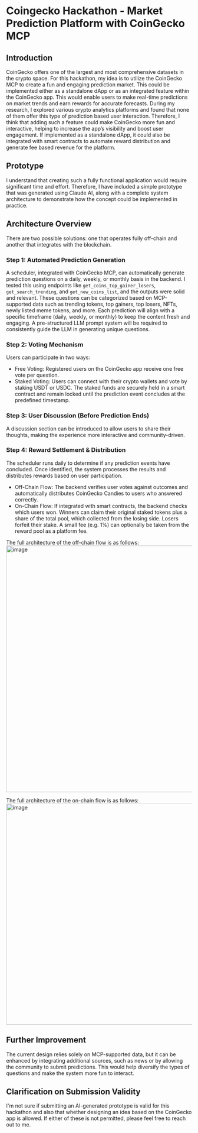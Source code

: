 # Coingecko Hackathon - Market Prediction Platform with CoinGecko MCP
## Introduction
CoinGecko offers one of the largest and most comprehensive datasets in the crypto space. For this hackathon, my idea is to utilize the CoinGecko MCP to create a fun and engaging prediction market. This could be implemented either as a standalone dApp or as an integrated feature within the CoinGecko app. This would enable users to make real-time predictions on market trends and earn rewards for accurate forecasts. During my research, I explored various crypto analytics platforms and found that none of them offer this type of prediction based user interaction. Therefore, I think that adding such a feature could make CoinGecko more fun and interactive, helping to increase the app’s visibility and boost user engagement.  If implemented as a standalone dApp, it could also be integrated with smart contracts to automate reward distribution and generate fee based revenue for the platform.

## Prototype
I understand that creating such a fully functional application would require significant time and effort. Therefore, I have included a simple prototype that was generated using Claude AI, along with a complete system architecture to demonstrate how the concept could be implemented in practice.

## Architecture Overview
There are two possible solutions: one that operates fully off-chain and another that integrates with the blockchain.
### Step 1: Automated Prediction Generation
A scheduler, integrated with CoinGecko MCP, can automatically generate prediction questions on a daily, weekly, or monthly basis in the backend. I tested this using endpoints like `get_coins_top_gainer_losers`, `get_search_trending`, and `get_new_coins_list`, and the outputs were solid and relevant. These questions can be categorized based on MCP-supported data such as trending tokens, top gainers, top losers, NFTs, newly listed meme tokens, and more. Each prediction will align with a specific timeframe (daily, weekly, or monthly) to keep the content fresh and engaging. A pre-structured LLM prompt system will be required to consistently guide the LLM in generating unique questions.
### Step 2: Voting Mechanism
Users can participate in two ways:
- Free Voting: Registered users on the CoinGecko app receive one free vote per question.
- Staked Voting: Users can connect with their crypto wallets and vote by staking USDT or USDC. The staked funds are securely held in a smart contract and remain locked until the prediction event concludes at the predefined timestamp.
### Step 3: User Discussion (Before Prediction Ends)
A discussion section can be introduced to allow users to share their thoughts, making the experience more interactive and community-driven.
### Step 4: Reward Settlement & Distribution
The scheduler runs daily to determine if any prediction events have concluded. Once identified, the system processes the results and distributes rewards based on user participation.
- Off-Chain Flow: The backend verifies user votes against outcomes and automatically distributes CoinGecko Candies to users who answered correctly.
- On-Chain Flow: If integrated with smart contracts, the backend checks which users won. Winners can claim their original staked tokens plus a share of the total pool, which collected from the losing side. Losers forfeit their stake. A small fee (e.g. 1%) can optionally be taken from the reward pool as a platform fee.

The full architecture of the off-chain flow is as follows:
<img width="1082" height="667" alt="image" src="https://github.com/user-attachments/assets/3891ca9d-2385-4e26-a843-b0d9ad7ae174" />

The full architecture of the on-chain flow is as follows:
<img width="1172" height="598" alt="image" src="https://github.com/user-attachments/assets/97ba74df-9f7e-4dae-afad-8034cb902d43" />

## Further Improvement
The current design relies solely on MCP-supported data, but it can be enhanced by integrating additional sources, such as news or by allowing the community to submit predictions. This would help diversify the types of questions and make the system more fun to interact.

## Clarification on Submission Validity
I'm not sure if submitting an AI-generated prototype is valid for this hackathon and also that whether designing an idea based on the CoinGecko app is allowed. If either of these is not permitted, please feel free to reach out to me.


